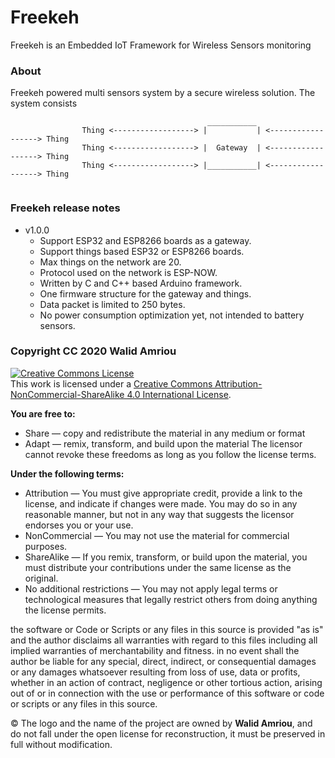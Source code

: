 # Freekeh
Freekeh is an Embedded IoT Framework for Wireless Sensors monitoring 

### About 
Freekeh powered multi sensors system by a secure wireless solution. The system consists  

```                                  
                                            ___________           
                Thing <------------------> |           | <------------------> Thing
                Thing <------------------> |  Gateway  | <------------------> Thing                 
                Thing <------------------> |___________| <------------------> Thing 
                                                            
```

### Freekeh release notes
* v1.0.0
   - Support ESP32 and ESP8266 boards as a gateway.
   - Support things based ESP32 or ESP8266 boards.
   - Max things on the network are 20.
   - Protocol used on the network is ESP-NOW.
   - Written by C and C++ based Arduino framework.
   - One firmware structure for the gateway and things.
   - Data packet is limited to 250 bytes.
   - No power consumption optimization yet, not intended to battery sensors.

### Copyright CC 2020 Walid Amriou

<a rel="license" href="http://creativecommons.org/licenses/by-nc-sa/4.0/"><img alt="Creative Commons License" style="border-width:0" src="https://i.creativecommons.org/l/by-nc-sa/4.0/88x31.png" /></a><br />This work is licensed under a <a rel="license" href="http://creativecommons.org/licenses/by-nc-sa/4.0/">Creative Commons Attribution-NonCommercial-ShareAlike 4.0 International License</a>.

__You are free to:__
  * Share — copy and redistribute the material in any medium or format
  * Adapt — remix, transform, and build upon the material
The licensor cannot revoke these freedoms as long as you follow the license terms.  

__Under the following terms:__
  * Attribution — You must give appropriate credit, provide a link to the license, and indicate if changes were made. You may do so in any reasonable manner, but not in any way that suggests the licensor endorses you or your use.
  * NonCommercial — You may not use the material for commercial purposes.
  * ShareAlike — If you remix, transform, or build upon the material, you must distribute your contributions under the same license as the original.
  * No additional restrictions — You may not apply legal terms or technological measures that legally restrict others from doing anything the license permits.


the software or Code or Scripts or any files in this source is provided "as is" and the author disclaims all warranties with regard to this files including all implied warranties of merchantability and fitness. in no event shall the author be liable for any special, direct, indirect, or consequential damages or any damages whatsoever resulting from loss of use, data or profits, whether in an action of contract, negligence or other tortious action, arising out of or in connection with the use or performance of this software or code or scripts or any files in this source.

© The logo and the name of the project are owned by __Walid Amriou__, and do not fall under the open license for reconstruction, it must be preserved in full without modification. 

